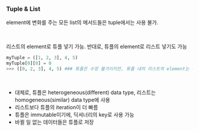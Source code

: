 ### Tuple & List

element에 변화를 주는 모든 list의 메서드들은 tuple에서는 사용 불가.

<br/>

리스트의 element로 튜플 넣기 가능. 반대로, 튜플의 element로 리스트 넣기도 가능

```python
myTuple = ([1, 2, 3], 4, 5)
myTuple[0][0] = 0
>>> ([0, 2, 3], 4, 5) ### 튜플은 수정 불가이지만, 튜플 내의 리스트의 element는 수정 가능
```

<br/>

- 대체로, 튜플은 heterogeneous(different) data type, 리스트는 homogeneous(similar) data type에 사용
- 리스트보다 튜플의 iteration이 더 빠름
- 튜플은 immutable이기에, 딕셔너리의 key로 사용 가능
- 바뀔 일 없는 데이터들은 튜플로 저장